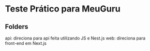 # Teste Prático para MeuGuru
## Folders
api: direciona para api feita utilizando JS e Nest.js
web: direciona para front-end em Next.js
